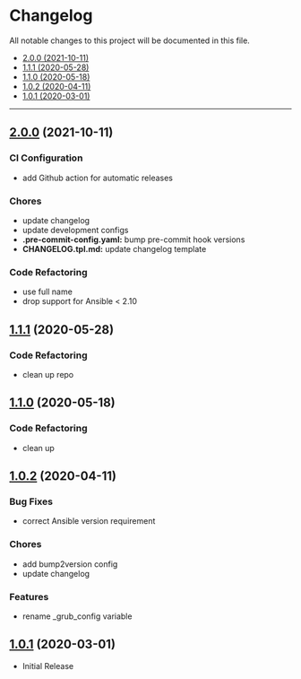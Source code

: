 # Changelog

All notable changes to this project will be documented in this file.

- [2.0.0 (2021-10-11)](#200-2021-10-11)
- [1.1.1 (2020-05-28)](#111-2020-05-28)
- [1.1.0 (2020-05-18)](#110-2020-05-18)
- [1.0.2 (2020-04-11)](#102-2020-04-11)
- [1.0.1 (2020-03-01)](#101-2020-03-01)

---

<a name="2.0.0"></a>
## [2.0.0](https://github.com/aisbergg/ansible-role-grub/compare/v1.1.1...v2.0.0) (2021-10-11)

### CI Configuration

- add Github action for automatic releases

### Chores

- update changelog
- update development configs
- **.pre-commit-config.yaml:** bump pre-commit hook versions
- **CHANGELOG.tpl.md:** update changelog template

### Code Refactoring

- use full name
- drop support for Ansible < 2.10


<a name="1.1.1"></a>
## [1.1.1](https://github.com/aisbergg/ansible-role-grub/compare/v1.1.0...v1.1.1) (2020-05-28)

### Code Refactoring

- clean up repo


<a name="1.1.0"></a>
## [1.1.0](https://github.com/aisbergg/ansible-role-grub/compare/v1.0.2...v1.1.0) (2020-05-18)

### Code Refactoring

- clean up


<a name="1.0.2"></a>
## [1.0.2](https://github.com/aisbergg/ansible-role-grub/compare/v1.0.1...v1.0.2) (2020-04-11)

### Bug Fixes

- correct Ansible version requirement

### Chores

- add bump2version config
- update changelog

### Features

- rename _grub_config variable


<a name="1.0.1"></a>
## [1.0.1]() (2020-03-01)

- Initial Release
